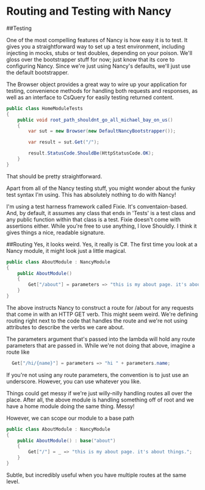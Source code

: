 Routing and Testing with Nancy
==============================
##Testing

One of the most compelling features of Nancy is how easy it is to test. It gives you a straightforward way to set up a test environment, 
including injecting in mocks, stubs or test doubles, depending on your poison. We'll gloss over the bootstrapper stuff for now; just know 
that its core to configuring Nancy. Since we're just using Nancy's defaults, we'll just use the default bootstrapper.

The Browser object provides a great way to wire up your application for testing, convenience methods for handling both requests and responses, as well as 
an interface to CsQuery for easily testing returned content.

```csharp
public class HomeModuleTests
{
	public void root_path_shouldnt_go_all_michael_bay_on_us()
	{
		var sut = new Browser(new DefaultNancyBootstrapper());

		var result = sut.Get("/");

		result.StatusCode.ShouldBe(HttpStatusCode.OK);
	}
}
```

That should be pretty straightforward.

Apart from all of the Nancy testing stuff, you might wonder about the funky test syntax I'm using. This has absolutely nothing to do with Nancy! 

I'm using a test harness framework called Fixie. It's conventaion-based. And, by default, it assumes any class that ends in 'Tests' is a test class and any 
public function within that class is a test. Fixie doesn't come with assertions either. While you're free to use anything, I love Shouldly. I think it gives things
a nice, readable signature.

##Routing
Yes, it looks weird. Yes, it really is C#. The first time you look at a Nancy module, it might look just a little magical.

```csharp
public class AboutModule : NancyModule
{
	public AboutModule()
	{
		Get["/about"] = parameters => "this is my about page. it's about things.";
	}
}
```

The above instructs Nancy to construct a route for /about for any requests that come in with an HTTP GET verb. This might seem weird. We're defining routing right
next to the code that handles the route and we're not using attributes to describe the verbs we care about.

The parameters argument that's passed into the lambda will hold any route parameters that are passed in. While we're not doing that above, imagine a route like

```csharp
  Get["/hi/{name}"] = parameters => "hi " + parameters.name;
```

If you're not using any route parameters, the convention is to just use an underscore. However, you can use whatever you like.

Things could get messy if we're just willy-nilly handling routes all over the place. After all, the above module is handling something off of root and we have a 
home module doing the same thing. Messy!

However, we can scope our module to a base path

```csharp
public class AboutModule : NancyModule
{
	public AboutModule() : base("about")
	{
		Get["/"] = _ => "this is my about page. it's about things.";
	}
}
```

Subtle, but incredibly useful when you have multiple routes at the same level.